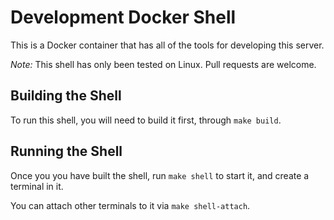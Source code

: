 # Development Docker Shell

This is a Docker container that has all of the tools for developing this server.

*Note:* This shell has only been tested on Linux. Pull requests are welcome.

## Building the Shell

To run this shell, you will need to build it first, through `make build`.

## Running the Shell

Once you you have built the shell, run `make shell` to start it, and create a terminal in it.

You can attach other terminals to it via `make shell-attach`.
